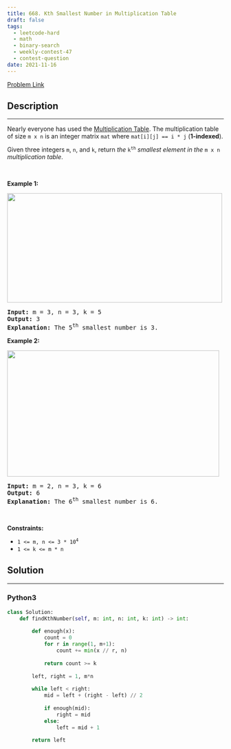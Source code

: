 ```yaml
---
title: 668. Kth Smallest Number in Multiplication Table
draft: false
tags: 
  - leetcode-hard
  - math
  - binary-search
  - weekly-contest-47
  - contest-question
date: 2021-11-16
---
```


[Problem Link](https://leetcode.com/problems/kth-smallest-number-in-multiplication-table/)

## Description

---
<p>Nearly everyone has used the <a href="https://en.wikipedia.org/wiki/Multiplication_table" target="_blank">Multiplication Table</a>. The multiplication table of size <code>m x n</code> is an integer matrix <code>mat</code> where <code>mat[i][j] == i * j</code> (<strong>1-indexed</strong>).</p>

<p>Given three integers <code>m</code>, <code>n</code>, and <code>k</code>, return <em>the </em><code>k<sup>th</sup></code><em> smallest element in the </em><code>m x n</code><em> multiplication table</em>.</p>

<p>&nbsp;</p>
<p><strong class="example">Example 1:</strong></p>
<img alt="" src="https://assets.leetcode.com/uploads/2021/05/02/multtable1-grid.jpg" style="width: 500px; height: 254px;" />
<pre>
<strong>Input:</strong> m = 3, n = 3, k = 5
<strong>Output:</strong> 3
<strong>Explanation:</strong> The 5<sup>th</sup> smallest number is 3.
</pre>

<p><strong class="example">Example 2:</strong></p>
<img alt="" src="https://assets.leetcode.com/uploads/2021/05/02/multtable2-grid.jpg" style="width: 493px; height: 293px;" />
<pre>
<strong>Input:</strong> m = 2, n = 3, k = 6
<strong>Output:</strong> 6
<strong>Explanation:</strong> The 6<sup>th</sup> smallest number is 6.
</pre>

<p>&nbsp;</p>
<p><strong>Constraints:</strong></p>

<ul>
	<li><code>1 &lt;= m, n &lt;= 3 * 10<sup>4</sup></code></li>
	<li><code>1 &lt;= k &lt;= m * n</code></li>
</ul>


## Solution

---
### Python3
``` py title='kth-smallest-number-in-multiplication-table'
class Solution:
    def findKthNumber(self, m: int, n: int, k: int) -> int:
        
        def enough(x):
            count = 0
            for r in range(1, m+1):
                count += min(x // r, n)
            
            return count >= k
        
        left, right = 1, m*n
        
        while left < right:
            mid = left + (right - left) // 2
            
            if enough(mid):
                right = mid
            else:
                left = mid + 1
            
        return left
```


